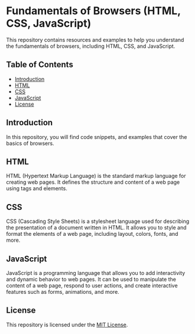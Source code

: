 # Fundamentals of Browsers (HTML, CSS, JavaScript)

This repository contains resources and examples to help you understand the fundamentals of browsers, including HTML, CSS, and JavaScript.

## Table of Contents

- [Introduction](#introduction)
- [HTML](#html)
- [CSS](#css)
- [JavaScript](#javascript)
- [License](#license)

## Introduction

In this repository, you will find code snippets, and examples that cover the basics of browsers.


## HTML

HTML (Hypertext Markup Language) is the standard markup language for creating web pages. It defines the structure and content of a web page using tags and elements.

## CSS

CSS (Cascading Style Sheets) is a stylesheet language used for describing the presentation of a document written in HTML. It allows you to style and format the elements of a web page, including layout, colors, fonts, and more.

## JavaScript

JavaScript is a programming language that allows you to add interactivity and dynamic behavior to web pages. It can be used to manipulate the content of a web page, respond to user actions, and create interactive features such as forms, animations, and more.

## License

This repository is licensed under the [MIT License](LICENSE).